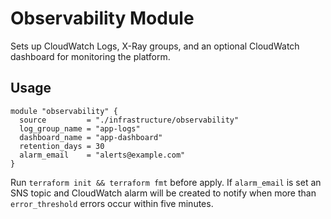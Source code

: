 # Observability Module

Sets up CloudWatch Logs, X-Ray groups, and an optional CloudWatch dashboard for monitoring the platform.

## Usage
```hcl
module "observability" {
  source         = "./infrastructure/observability"
  log_group_name = "app-logs"
  dashboard_name = "app-dashboard"
  retention_days = 30
  alarm_email    = "alerts@example.com"
}
```

Run `terraform init && terraform fmt` before apply.
If `alarm_email` is set an SNS topic and CloudWatch alarm will be created to
notify when more than `error_threshold` errors occur within five minutes.
